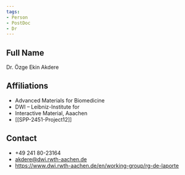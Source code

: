 ```yaml
---
tags: 
- Person
- PostDoc
- Dr
---
```

## Full Name
Dr. Özge Ekin Akdere

## Affiliations
- Advanced Materials for Biomedicine
- DWI – Leibniz-Institute for
- Interactive Material, Aaachen
- [[SPP-2451-Project12]]
## Contact
- +49 241 80-23164
- akdere@dwi.rwth-aachen.de
- https://www.dwi.rwth-aachen.de/en/working-group/rg-de-laporte
